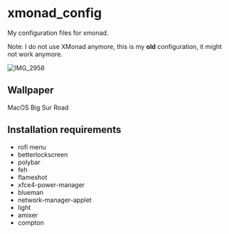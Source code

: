 # xmonad_config
My configuration files for xmonad.

Note: I do not use XMonad anymore, this is my **old** configuration, it might not work anymore.

![IMG_2958](https://github.com/UserCDP/xmonad_config/assets/62444350/7a2c10b8-f6cb-42cd-99ff-cf0b4eab036c)

## Wallpaper
MacOS Big Sur Road

## Installation requirements
- rofi menu
- betterlockscreen
- polybar
- feh
- flameshot
- xfce4-power-manager
- blueman
- network-manager-applet
- light
- amixer
- compton
